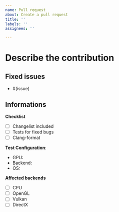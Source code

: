 ```yaml
---
name: Pull request
about: Create a pull request
title: ''
labels: ''
assignees: ''

---
```



# Describe the contribution


## Fixed issues
- #(issue)

## Informations

**Checklist**
- [ ] Changelist included
- [ ] Tests for fixed bugs
- [ ] Clang-format

**Test Configuration**:
* GPU:
* Backend:
* OS: 

**Affected backends**
- [ ] CPU
- [ ] OpenGL
- [ ] Vulkan
- [ ] DirectX